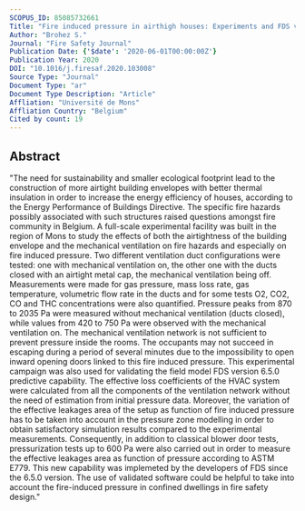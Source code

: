```yaml
---
SCOPUS_ID: 85085732661
Title: "Fire induced pressure in airthigh houses: Experiments and FDS validation"
Author: "Brohez S."
Journal: "Fire Safety Journal"
Publication Date: {'$date': '2020-06-01T00:00:00Z'}
Publication Year: 2020
DOI: "10.1016/j.firesaf.2020.103008"
Source Type: "Journal"
Document Type: "ar"
Document Type Description: "Article"
Affliation: "Université de Mons"
Affliation Country: "Belgium"
Cited by count: 19
---
```


## Abstract
"The need for sustainability and smaller ecological footprint lead to the construction of more airtight building envelopes with better thermal insulation in order to increase the energy efficiency of houses, according to the Energy Performance of Buildings Directive. The specific fire hazards possibly associated with such structures raised questions amongst fire community in Belgium. A full-scale experimental facility was built in the region of Mons to study the effects of both the airtightness of the building envelope and the mechanical ventilation on fire hazards and especially on fire induced pressure. Two different ventilation duct configurations were tested: one with mechanical ventilation on, the other one with the ducts closed with an airtight metal cap, the mechanical ventilation being off. Measurements were made for gas pressure, mass loss rate, gas temperature, volumetric flow rate in the ducts and for some tests O2, CO2, CO and THC concentrations were also quantified. Pressure peaks from 870 to 2035 Pa were measured without mechanical ventilation (ducts closed), while values from 420 to 750 Pa were observed with the mechanical ventilation on. The mechanical ventilation network is not sufficient to prevent pressure inside the rooms. The occupants may not succeed in escaping during a period of several minutes due to the impossibility to open inward opening doors linked to this fire induced pressure. This experimental campaign was also used for validating the field model FDS version 6.5.0 predictive capability. The effective loss coefficients of the HVAC system were calculated from all the components of the ventilation network without the need of estimation from initial pressure data. Moreover, the variation of the effective leakages area of the setup as function of fire induced pressure has to be taken into account in the pressure zone modelling in order to obtain satisfactory simulation results compared to the experimental measurements. Consequently, in addition to classical blower door tests, pressurization tests up to 600 Pa were also carried out in order to measure the effective leakages area as function of pressure according to ASTM E779. This new capability was implemeted by the developers of FDS since the 6.5.0 version. The use of validated software could be helpful to take into account the fire-induced pressure in confined dwellings in fire safety design."

